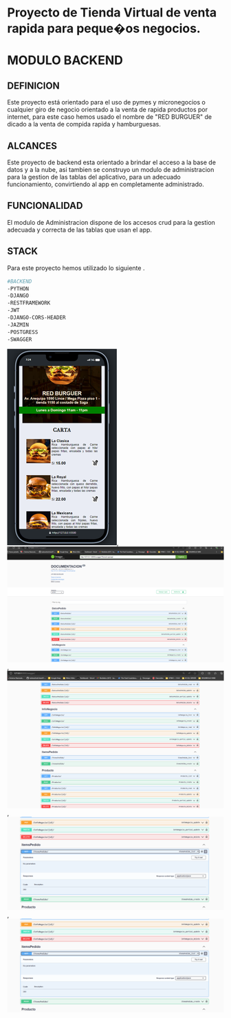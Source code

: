 # Proyecto de Tienda Virtual de venta rapida para peque�os negocios.
# MODULO BACKEND

## DEFINICION
Este proyecto está orientado para el uso de pymes y micronegocios o cualquier giro de negocio orientado a la venta de rapida productos por internet, para este caso hemos usado el nombre de "RED BURGUER" de dicado a la venta de compida rapida y hamburguesas.

## ALCANCES
Este proyecto de backend esta orientado a brindar el acceso a la base de datos y a la nube, asi tambien se construyo un modulo de administracion para la gestion de las tablas del aplicativo, para un adecuado funcionamiento, convirtiendo al app en completamente administrado.

## FUNCIONALIDAD
El modulo de Administracion dispone de los accesos crud para la gestion adecuada y correcta de las tablas que usan el app.

## STACK
Para este proyecto hemos utilizado lo siguiente .

```bash
#BACKEND
-PYTHON
-DJANGO
-RESTFRAMEWORK
-JWT
-DJANGO-CORS-HEADER
-JAZMIN
-POSTGRESS
-SWAGGER
```

![Imagen de Celular](https://github.com/batmanhot/tiendavirtual/blob/main/assets/app/Foto1.png),
![Imagen de Ceular](https://github.com/batmanhot/tiendavirtual/blob/main/assets/app/Foto8.png) , ![Imagen de Ceular](https://github.com/batmanhot/tiendavirtual/blob/main/assets/app/Foto9.png), ![Imagen de Ceular](https://github.com/batmanhot/tiendavirtual/blob/main/assets/app/Foto10.png), ![Imagen de Ceular](https://github.com/batmanhot/tiendavirtual/blob/main/assets/app/Foto11.png) 




